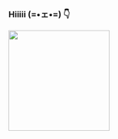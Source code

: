 ### Hiiiii (=•ェ•=) 👇
<img src="https://media.giphy.com/media/v1.Y2lkPWVjZjA1ZTQ3enFtZ2s1ZWc2ejQ1aG1qMDlkZXluZGltdHN3emI1cnc0cnk4dGZqMyZlcD12MV9naWZzX3NlYXJjaCZjdD1n/LkliTKy1IM0Oyrsa0t/giphy.gif" width="200"></h2>
<!--
**NHHA-R/NHHA-R** is a ✨ _special_ ✨ repository because its `README.md` (this file) appears on your GitHub profile.

Here are some ideas to get you started:

- 🔭 I’m currently working on ...
- 🌱 I’m currently learning ...
- 👯 I’m looking to collaborate on ...
- 🤔 I’m looking for help with ...
- 💬 Ask me about ...
- 📫 How to reach me: ...
- 😄 Pronouns: ...
- ⚡ Fun fact: ...
-->
